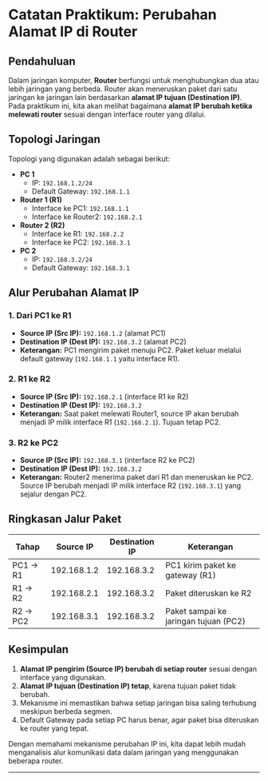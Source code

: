 # Catatan Praktikum: Perubahan Alamat IP di Router

## Pendahuluan
Dalam jaringan komputer, **Router** berfungsi untuk menghubungkan dua atau lebih jaringan yang berbeda. Router akan meneruskan paket dari satu jaringan ke jaringan lain berdasarkan **alamat IP tujuan (Destination IP)**.  
Pada praktikum ini, kita akan melihat bagaimana **alamat IP berubah ketika melewati router** sesuai dengan interface router yang dilalui.

## Topologi Jaringan
Topologi yang digunakan adalah sebagai berikut:

- **PC 1**
  - IP: `192.168.1.2/24`
  - Default Gateway: `192.168.1.1`
- **Router 1 (R1)**
  - Interface ke PC1: `192.168.1.1`
  - Interface ke Router2: `192.168.2.1`
- **Router 2 (R2)**
  - Interface ke R1: `192.168.2.2`
  - Interface ke PC2: `192.168.3.1`
- **PC 2**
  - IP: `192.168.3.2/24`
  - Default Gateway: `192.168.3.1`

## Alur Perubahan Alamat IP

### 1. Dari PC1 ke R1
- **Source IP (Src IP):** `192.168.1.2` (alamat PC1)
- **Destination IP (Dest IP):** `192.168.3.2` (alamat PC2)
- **Keterangan:** PC1 mengirim paket menuju PC2. Paket keluar melalui default gateway (`192.168.1.1` yaitu interface R1).

### 2. R1 ke R2
- **Source IP (Src IP):** `192.168.2.1` (interface R1 ke R2)
- **Destination IP (Dest IP):** `192.168.3.2`
- **Keterangan:** Saat paket melewati Router1, source IP akan berubah menjadi IP milik interface R1 (`192.168.2.1`). Tujuan tetap PC2.

### 3. R2 ke PC2
- **Source IP (Src IP):** `192.168.3.1` (interface R2 ke PC2)
- **Destination IP (Dest IP):** `192.168.3.2`
- **Keterangan:** Router2 menerima paket dari R1 dan meneruskan ke PC2. Source IP berubah menjadi IP milik interface R2 (`192.168.3.1`) yang sejalur dengan PC2.

## Ringkasan Jalur Paket
| Tahap         | Source IP     | Destination IP | Keterangan                            |
|---------------|---------------|----------------|---------------------------------------|
| PC1 → R1      | 192.168.1.2   | 192.168.3.2    | PC1 kirim paket ke gateway (R1)       |
| R1 → R2       | 192.168.2.1   | 192.168.3.2    | Paket diteruskan ke R2                |
| R2 → PC2      | 192.168.3.1   | 192.168.3.2    | Paket sampai ke jaringan tujuan (PC2) |

## Kesimpulan
1. **Alamat IP pengirim (Source IP) berubah di setiap router** sesuai dengan interface yang digunakan.  
2. **Alamat IP tujuan (Destination IP) tetap**, karena tujuan paket tidak berubah.  
3. Mekanisme ini memastikan bahwa setiap jaringan bisa saling terhubung meskipun berbeda segmen.  
4. Default Gateway pada setiap PC harus benar, agar paket bisa diteruskan ke router yang tepat.  

Dengan memahami mekanisme perubahan IP ini, kita dapat lebih mudah menganalisis alur komunikasi data dalam jaringan yang menggunakan beberapa router.

---
